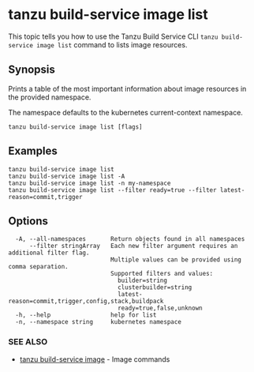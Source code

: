 # tanzu build-service image list

This topic tells you how to use the Tanzu Build Service CLI `tanzu build-service image list`
command to lists image resources.

## Synopsis

Prints a table of the most important information about image resources in the provided namespace.

The namespace defaults to the kubernetes current-context namespace.

```console
tanzu build-service image list [flags]
```

## Examples

```console
tanzu build-service image list
tanzu build-service image list -A
tanzu build-service image list -n my-namespace
tanzu build-service image list --filter ready=true --filter latest-reason=commit,trigger
```

## Options

```console
  -A, --all-namespaces       Return objects found in all namespaces
      --filter stringArray   Each new filter argument requires an additional filter flag.
                             Multiple values can be provided using comma separation.
                             Supported filters and values:
                               builder=string
                               clusterbuilder=string
                               latest-reason=commit,trigger,config,stack,buildpack
                               ready=true,false,unknown
  -h, --help                 help for list
  -n, --namespace string     kubernetes namespace
```

### SEE ALSO

* [tanzu build-service image](tanzu_build-service_image.hbs.md)	 - Image commands
